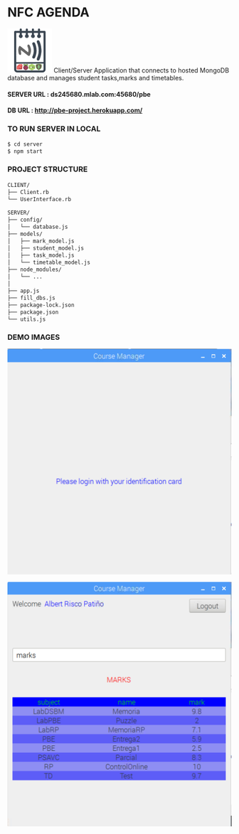 # NFC AGENDA
<img src="LOGO.jpg" height="100" width="100" >
Client/Server Application that connects to hosted MongoDB database and manages student tasks,marks and timetables.

#### SERVER URL : ds245680.mlab.com:45680/pbe
#### DB URL : http://pbe-project.herokuapp.com/

### TO RUN SERVER IN LOCAL 
```
$ cd server
$ npm start
```

### PROJECT STRUCTURE

```
CLIENT/
├── Client.rb
└── UserInterface.rb
```
```
SERVER/
├── config/
│   └── database.js
├── models/
│   ├── mark_model.js
│   ├── student_model.js
│   ├── task_model.js
│   └── timetable_model.js
├── node_modules/
│   └── ...
│   
├── app.js 
├── fill_dbs.js
├── package-lock.json
├── package.json
└── utils.js
```

### DEMO IMAGES

![ScreenShot](login.png)

![ScreenShot](table.png)
